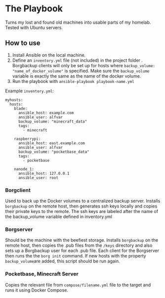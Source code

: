 # The Playbook
Turns my lost and found old machines into usable parts of my homelab. Tested with Ubuntu servers.

## How to use
1. Install Ansible on the local machine.
2. Define an `inventory.yml` file (not included) in the project folder . Borgbackup clients will only be set up for hosts where `backup_volume: "name_of_docker_volume"` is specified. Make sure the `backup_volume` variable is exactly the same as the name of the docker volume.
3. Run the playbook with `ansible-playbook playbook-name.yml`

Example `inventory.yml`:

```
myhosts:
  hosts:
    blade:
      ansible_host: example.com
      ansible_user: alfvar
      backup_volume: "minecraft_data"
      tags:
        - minecraft

    raspberrypi:
      ansible_host: east.example.com
      ansible_user: alfvar
      backup_volume: "pocketbase_data"      
      tags:
        - pocketbase
        
    nanode_1:
      ansible_host: 127.0.0.1
      ansible_user: root
```


### Borgclient
Used to back up the Docker volumes to a centralized backup server. Installs `borgbackup` on the remote host, then generates ssh keys locally and copies their private keys to the remote. The ssh keys are labeled after the name of the backup_volume variable defined in inventory.yml

### Borgserver
Should be the machine with the beefiest storage. Installs `borgbackup` on the remote host, then copies the .pub files from the `/keys` directory and also sets up a Borgbackup user for each .pub file. Each client for the Borgserver then runs the the `borg init` command. If new hosts with the property `backup_volume`are added, this script should be run again.

### Pocketbase, Minecraft Server
Copies the relevant file from `compose/filename.yml` file to the target and runs it using Docker Compose.
